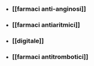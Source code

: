 - ### [[farmaci anti-anginosi]]
- ### [[farmaci antiaritmici]]
- ### [[digitale]]
- ### [[farmaci antitrombotici]]